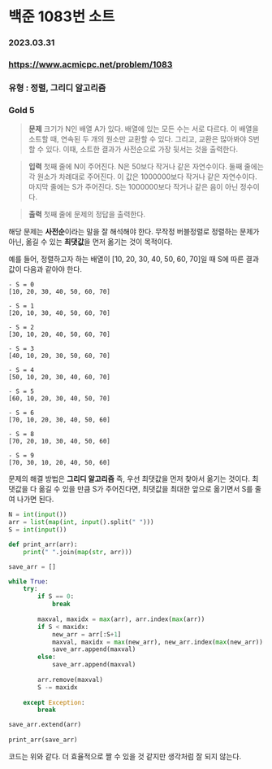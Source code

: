 # 백준 1083번 소트
### 2023.03.31
### https://www.acmicpc.net/problem/1083
### 유형 : 정렬, 그리디 알고리즘
### Gold 5

> **문제**
>  크기가 N인 배열 A가 있다. 배열에 있는 모든 수는 서로 다르다. 이 배열을 소트할 때, 연속된 두 개의 원소만 교환할 수 있다. 그리고, 교환은 많아봐야 S번 할 수 있다. 이때, 소트한 결과가 사전순으로 가장 뒷서는 것을 출력한다.


> **입력**
> 첫째 줄에 N이 주어진다. N은 50보다 작거나 같은 자연수이다. 둘째 줄에는 각 원소가 차례대로 주어진다. 이 값은 1000000보다 작거나 같은 자연수이다. 마지막 줄에는 S가 주어진다. S는 1000000보다 작거나 같은 음이 아닌 정수이다.

> **출력**
> 첫째 줄에 문제의 정답을 출력한다.

해당 문제는 **사전순**이라는 말을 잘 해석해야 한다.
무작정 버블정렬로 정렬하는 문제가 아닌, 옮길 수 있는 **최댓값**을 먼저 옮기는 것이 목적이다.

예를 들어, 정렬하고자 하는 배열이 [10, 20, 30, 40, 50, 60, 70]일 때 
S에 따른 결과값이 다음과 같아야 한다.
```
- S = 0
[10, 20, 30, 40, 50, 60, 70]

- S = 1
[20, 10, 30, 40, 50, 60, 70]

- S = 2
[30, 10, 20, 40, 50, 60, 70]

- S = 3
[40, 10, 20, 30, 50, 60, 70]

- S = 4
[50, 10, 20, 30, 40, 60, 70]

- S = 5
[60, 10, 20, 30, 40, 50, 70]

- S = 6
[70, 10, 20, 30, 40, 50, 60]

- S = 8
[70, 20, 10, 30, 40, 50, 60]

- S = 9
[70, 30, 10, 20, 40, 50, 60]
```

문제의 해결 방법은 **그리디 알고리즘** 즉, 우선 최댓값을 먼저 찾아서 옮기는 것이다.
최댓값을 다 옮길 수 있을 만큼 S가 주어진다면, 최댓값을 최대한 앞으로 옮기면서 S를 줄여 나가면 된다.

```python
N = int(input())
arr = list(map(int, input().split(" ")))
S = int(input())

def print_arr(arr):
    print(" ".join(map(str, arr)))

save_arr = []

while True:
    try:
        if S == 0:
            break
        
        maxval, maxidx = max(arr), arr.index(max(arr))
        if S < maxidx:
            new_arr = arr[:S+1]
            maxval, maxidx = max(new_arr), new_arr.index(max(new_arr))
            save_arr.append(maxval)
        else:
            save_arr.append(maxval)
        
        arr.remove(maxval)
        S -= maxidx
    
    except Exception:
        break

save_arr.extend(arr)
    
print_arr(save_arr)
```

코드는 위와 같다. 
더 효율적으로 짤 수 있을 것 같지만 생각처럼 잘 되지 않는다.

